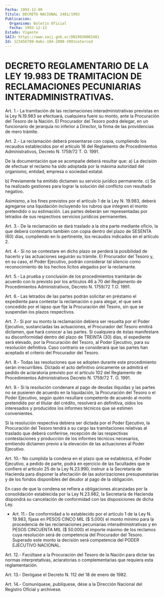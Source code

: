 ```yaml
---
Fecha: 1993-12-09
Título: DECRETO NACIONAL 2481/1993
Publicación:
  Organismo: Boletín Oficial
  Fecha: 1993-12-13
Estado: Vigente
SAIJ: https://www.saij.gob.ar/DN19930002481
Id: 123456789-0abc-184-2000-3991soterced
---
```

# DECRETO REGLAMENTARIO DE LA LEY 19.983 DE TRAMITACION DE RECLAMACIONES PECUNIARIAS INTERADMINISTRATIVAS.

<a id="1"></a>
Art. 1.- La tramitación de las reclamaciones interadministrativas  previstas  en  la  Ley N.19.983 se efectuará, cualquiera fuere su monto, ante la Procuración  del  Tesoro  de  la Nación.  El  Procurador  del  Tesoro  podrá  delegar,  en un funcionario de jerarquía no inferior a Director, la firma de las  providencias  de mero trámite.

<a id="2"></a>
Art.  2.-  La  reclamación  deberá  presentarse  con  copia, cumpliendo  los  recaudos  establecidos  por  el  artículo  16  del Reglamento  de  Procedimientos  Administrativos, Decreto N. 1759/72 T. O. 1991.

De  la documentación que se acompañe  deberá  resultar  que:  a) La  decisión  de  efectuar  el  reclamo ha sido adoptada por la máxima  autoridad  del  organismo,  entidad,   empresa  o  sociedad estatal.

b) Previamente ha emitido dictamen su servicio jurídico permanente.  c)  Se  ha  realizado  gestiones  para  lograr  la  solución   del conflicto con resultado negativo.

Asimismo,  a  los  fines previstos por el artículo 1 de la Ley N. 19.983, deberá agregarse  una liquidación incluyendo los rubros que integren el monto pretendido o su estimación.  Las  partes  deberán  ser  representadas    por  letrados  de  sus respectivos servicios jurídicos permanentes.

<a id="3"></a>
Art.  3.-  De  la reclamación se dará traslado a la otra parte mediante  oficio,  la que  deberá  contestarlo  también  con  copia dentro del plazo de SESENTA (60) días, cumpliendo en lo pertinente, los recaudos indicados en el artículo 2.

<a id="4"></a>
Art.  4.-  Si  no  se  contestare en dicho plazo se perderá la posibilidad de hacerlo y las  actuaciones  seguirán  su trámite. El Procurador  del  Tesoro  y, en su caso, el Poder Ejecutivo,  podrán considerar tal silencio como  reconocimiento  de los hechos lícitos alegados por la reclamante.

<a id="5"></a>
Art.  5.-  La  prueba  y  conclusión  de  los  procedimientos tramitarán  de  acuerdo  con  lo previsto por los artículos 46 a 70 del  Reglamento  de  Procedimientos   Administrativos,  Decreto  N. 1759/72 T.O. 1991.

<a id="6"></a>
Art.  6.-  Las  letrados  de  las  partes  podrán solicitar en préstamo  el  expediente  para  contestar  la  reclamación  o  para alegar, el que será concedido por el lapso que fije  la Procuración del    Tesoro,   sin  que  se  suspendan  los  plazos  respectivos.

<a id="7"></a>
Art.  7.-  Si por su monto la reclamación debiera ser resuelta por  el  Poder  Ejecutivo,    sustanciadas    las  actuaciones,  el Procurador  del  Tesoro emitirá dictamen, que hará  conocer  a  las partes.  Si cualquiera  de  éstas  manifestare  su  disconformidad dentro del plazo  de TREINTA (30) días, el expediente será elevado, por  la  Procuración  del  Tesoro,  al  Poder  Ejecutivo,  para  su resolución  definitiva.  Caso  contrario  se  considerará  que  las partes   han  aceptado  el  criterio  del  Procurador  del  Tesoro.

<a id="8"></a>
Art.  8.-  Todas  las resoluciones que se adopten durante este procedimiento  serán  irrecurribles.  Dictado  el  acto  definitivo únicamente se admitirá  el  pedido  de  aclaratoria previsto por el artículo  102  del  Reglamento  de  Procedimientos  Administrativos Decreto N. 1759/72 T. O. 1991.

<a id="9"></a>
Art. 9.- Si la resolución condenare al pago de deudas ilíquidas y las  partes  no  se  pusieren  de  acuerdo  en la liquidación, la Procuración del Tesoro o el Poder Ejecutivo, según  quién resultare competente  de  acuerdo  al  monto  pretendido  por el titular  del crédito,   resolverá  en  definitiva,  oídos  los  interesados    y producidos  los  informes técnicos que se estimen convenientes.

Si la resolución  respectiva  debiera  ser  dictada  por  el Poder Ejecutivo,  la  Procuración  del  Tesoro  tendrá  a  su  cargo  las tramitaciones    relativas   al  traslado  que  deberá  conferirse, recepción de las respectivas contestaciones  y  producción  de los informes  técnicos  necesarios,  emitiendo  dictamen  previo  a  la elevación de las actuaciones al Poder Ejecutivo.

<a id="10"></a>
Art. 10.- No cumplida la condena en el plazo que se establezca, el Poder  Ejecutivo,  a  pedido de parte, podrá en ejercicio de las facultades que le confiere  el  artículo  25  de  la  Ley N.23.990, instruir  a la  Secretaría de Hacienda para disponer la afectación de las autorizaciones  presupuestarias  y de los fondos disponibles del deudor al pago de la obligación.

En  caso  de  que la condena se refiera a obligaciones  alcanzadas por  la  consolidación    establecida   por  la  Ley  N.23.982,  la Secretaría de Hacienda dispondrá su cancelación  de conformidad con las disposiciones de dicha Ley.

<a id="11"></a>
* Art. 11.- De conformidad a lo establecido por el artículo 1  de la Ley N. 19.983,  fíjase  en  PESOS CINCO MIL ($ 5.000) el monto mínimo  para  la  procedencia  de  las   reclamaciones  pecuniarias interadministrativas  y  en PESOS CINCUENTA  MIL  ($  50.000)  el importe máximo de los reclamos  cuya resolución será de competencia del Procurador del Tesoro. Superado  este  monto  la  decisión será competencia del PODER EJECUTIVO NACIONAL.

<a id="12"></a>
Art.  12.-  Facúltase a la Procuración del Tesoro de la Nación para dictar las normas interpretativas, aclaratorias o complementarias que requiera esta reglamentación.

<a id="13"></a>
Art.  13.- Derógase el Decreto N. 112 del 18 de enero de 1982.

<a id="14"></a>
Art. 14.- Comuníquese, publíquese, dése a la Dirección Nacional del Registro Oficial y archívese.